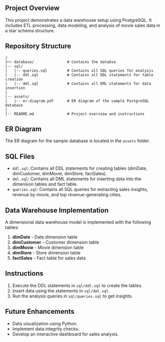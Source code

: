 ## Project Overview
This project demonstrates a data warehouse setup using PostgreSQL. It includes ETL processing, data modeling, and analysis of movie sales data in a star schema structure.

## Repository Structure
```
/
├── database/               # Contains the databse
|-- sql/
|   |-- queries.sql         # Contains all SQL queries for analysis
|   |-- ddl.sql             # Contains all DDL statements for table creation
|   |-- dml.sql             # Contains all DML statements for data insertion
|
|-- assets/
|   |-- er-diagram.pdf      # ER diagram of the sample PostgreSQL database
|
|-- README.md               # Project overview and instructions
```

## ER Diagram
The ER diagram for the sample database is located in the `assets` folder.

## SQL Files
- `ddl.sql`: Contains all DDL statements for creating tables (dimDate, dimCustomer, dimMovie, dimStore, factSales).
- `dml.sql`: Contains all DML statements for inserting data into the dimension tables and fact table.
- `queries.sql`: Contains all SQL queries for extracting sales insights, revenue by movie, and top revenue-generating cities.

## Data Warehouse Implementation
A dimensional data warehouse model is implemented with the following tables:
1. **dimDate** - Date dimension table
2. **dimCustomer** - Customer dimension table
3. **dimMovie** - Movie dimension table
4. **dimStore** - Store dimension table
5. **factSales** - Fact table for sales data

## Instructions
1. Execute the DDL statements in `sql/ddl.sql` to create the tables.
2. Insert data using the statements in `sql/dml.sql`.
3. Run the analysis queries in `sql/queries.sql` to get insights.

## Future Enhancements
- Data visualization using Python.
- Implement data integrity checks.
- Develop an interactive dashboard for sales analysis.

